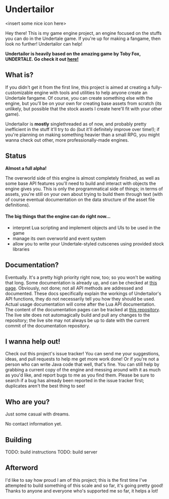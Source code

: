 # Undertailor

\<insert some nice icon here>

Hey there! This is my game engine project, an engine focused on the stuffs you can do in the Undertale game. If you're up for making a fangame, then look no further! Undertailor can help!

**Undertailor is heavily based on the amazing game by Toby Fox, UNDERTALE. Go check it out [here!](http://store.steampowered.com/app/391540/)**

## What is?

If you didn't get it from the first line, this project is aimed at creating a fully-customizable engine with tools and utilities to help anyone create an Undertale fangame. Of course, you can create something else with the engine, but you'll be on your own for creating base assets from scratch (its unlikely, but possible that the stock assets I create here'll fit with your other game).

Undertailor is **mostly** singlethreaded as of now, and probably pretty inefficient in the stuff it'll try to do (but it'll definitely improve over time!); if you're planning on making something heavier than a small RPG, you might wanna check out other, more professionally-made engines.

## Status

**Almost a full alpha!**

The overworld side of this engine is almost completely finished, as well as some base API features you'll need to build and interact with objects the engine gives you. This is only the programmatical side of things; in terms of assets, you're still on your own about trying to build them through text (with of course eventual documentation on the data structure of the asset file definitions).

#### The big things that the engine can do right now...
* interpret Lua scripting and implement objects and UIs to be used in the game
* manage its own overworld and event system
* allow you to write your Undertale-styled cutscenes using provided stock libraries

## Documentation?

Eventually. It's a pretty high priority right now, too; so you won't be waiting that long.
Some documentation is already up, and can be checked at [this page](http://xemiru.github.io/Undertailor/luadocs/). Obviously, not done; not all API methods are addressed and documented. These docs specifically explain the workings of Undertailor's API functions, they do not necessarily tell you how they should be used. Actual usage documentation will come after the Lua API documentation. The content of the documentation pages can be tracked at [this repository](https://github.com/Xemiru/Undertailor-docs). The live site does not automagically build and pull any changes to the repository; the live site may not always be up to date with the current commit of the documentation repository.

## I wanna help out!

Check out this project's issue tracker! You can send me your suggestions, ideas, and pull requests to help me get more work done! Or if you're not a person who can write Java code that well, that's fine. You can still help by grabbing a current copy of the engine and messing around with it as much as you'd like, and report bugs to me as you find them. Please be sure to search if a bug has already been reported in the issue tracker first; duplicates aren't the best thing to see!

## Who are you?

Just some casual with dreams.

No contact information yet.

## Building

TODO: build instructions
TODO: build server

## Afterword

I'd like to say how proud I am of this project; this is the first time I've attempted to build something of this scale and so far, it's going pretty good! Thanks to anyone and everyone who's supported me so far, it helps a lot!
